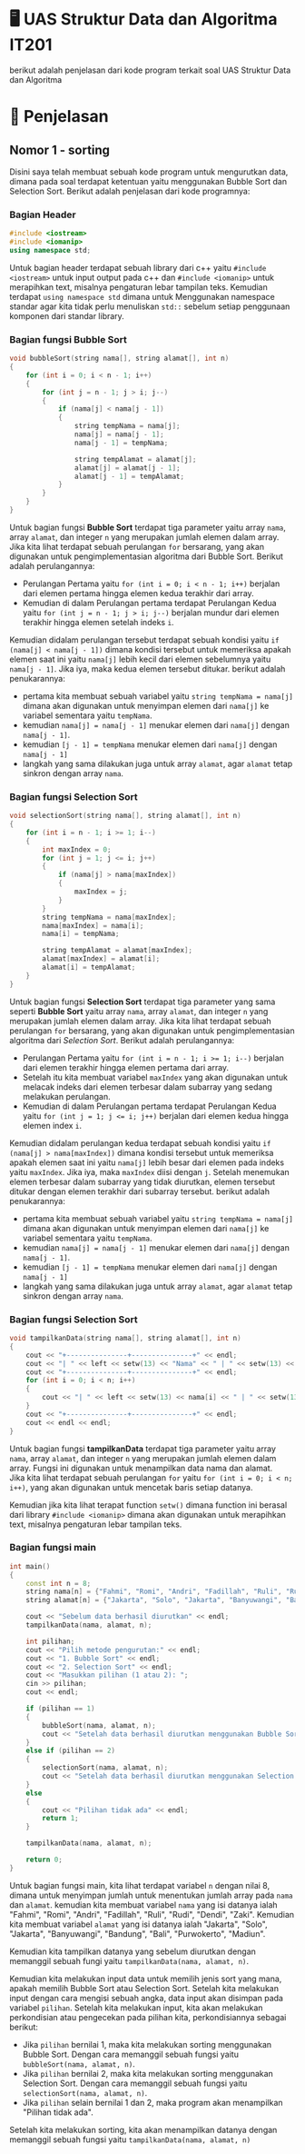 # :desktop_computer: UAS Struktur Data dan Algoritma IT201
berikut adalah penjelasan dari kode program terkait soal UAS Struktur Data dan Algoritma

# :scroll: Penjelasan

## Nomor 1 - sorting
Disini saya telah membuat sebuah kode program untuk mengurutkan data, dimana pada soal terdapat ketentuan yaitu menggunakan Bubble Sort dan
Selection Sort. Berikut adalah penjelasan dari kode programnya:

### Bagian Header
```c++
#include <iostream>
#include <iomanip>
using namespace std;
```
Untuk bagian header terdapat sebuah library dari c++ yaitu `#include <iostream>` untuk input output pada c++ dan `#include <iomanip>` untuk merapihkan text, misalnya pengaturan lebar tampilan teks.
Kemudian terdapat `using namespace std` dimana untuk Menggunakan namespace standar agar kita tidak perlu menuliskan `std::` sebelum setiap penggunaan komponen dari standar library.


### Bagian fungsi Bubble Sort
```c++
void bubbleSort(string nama[], string alamat[], int n)
{
    for (int i = 0; i < n - 1; i++)
    {
        for (int j = n - 1; j > i; j--)
        {
            if (nama[j] < nama[j - 1])
            {
                string tempNama = nama[j];
                nama[j] = nama[j - 1];
                nama[j - 1] = tempNama;

                string tempAlamat = alamat[j];
                alamat[j] = alamat[j - 1];
                alamat[j - 1] = tempAlamat;
            }
        }
    }
}
```
Untuk bagian fungsi **Bubble Sort** terdapat tiga parameter yaitu array `nama`, array `alamat`, dan integer `n` yang merupakan jumlah elemen dalam array. 
Jika kita lihat terdapat sebuah perulangan `for` bersarang, yang akan digunakan untuk pengimplementasian algoritma dari Bubble Sort. Berikut adalah perulangannya:
- Perulangan Pertama yaitu `for (int i = 0; i < n - 1; i++)` berjalan dari elemen pertama hingga elemen kedua terakhir dari array.
- Kemudian di dalam Perulangan pertama terdapat Perulangan Kedua yaitu `for (int j = n - 1; j > i; j--)` berjalan mundur dari elemen terakhir hingga elemen setelah indeks `i`.

Kemudian didalam perulangan tersebut terdapat sebuah kondisi yaitu `if (nama[j] < nama[j - 1])` dimana kondisi tersebut untuk memeriksa apakah elemen saat ini yaitu `nama[j]` lebih kecil dari elemen sebelumnya yaitu `nama[j - 1]`. Jika iya, maka kedua elemen tersebut ditukar. berikut adalah penukarannya:
- pertama kita membuat sebuah variabel yaitu `string tempNama = nama[j]` dimana akan digunakan untuk menyimpan elemen dari `nama[j]` ke variabel sementara yaitu `tempNama`.
- kemudian `nama[j] = nama[j - 1]` menukar elemen dari `nama[j]` dengan `nama[j - 1]`.
- kemudian `[j - 1] = tempNama` menukar elemen dari `nama[j]` dengan `nama[j - 1]`
- langkah yang sama dilakukan juga untuk array `alamat`, agar `alamat` tetap sinkron dengan array `nama`.


### Bagian fungsi Selection Sort
```c++
void selectionSort(string nama[], string alamat[], int n)
{
    for (int i = n - 1; i >= 1; i--)
    {
        int maxIndex = 0;
        for (int j = 1; j <= i; j++)
        {
            if (nama[j] > nama[maxIndex])
            {
                maxIndex = j;
            }
        }
        string tempNama = nama[maxIndex];
        nama[maxIndex] = nama[i];
        nama[i] = tempNama;

        string tempAlamat = alamat[maxIndex];
        alamat[maxIndex] = alamat[i];
        alamat[i] = tempAlamat;
    }
}
```
Untuk bagian fungsi **Selection Sort** terdapat tiga parameter yang sama seperti **Bubble Sort** yaitu array `nama`, array `alamat`, dan integer `n` yang merupakan jumlah elemen dalam array. 
Jika kita lihat terdapat sebuah perulangan `for` bersarang, yang akan digunakan untuk pengimplementasian algoritma dari *Selection Sort*. Berikut adalah perulangannya:
- Perulangan Pertama yaitu `for (int i = n - 1; i >= 1; i--)` berjalan dari elemen terakhir hingga elemen pertama dari array.
- Setelah itu kita membuat variabel `maxIndex` yang akan digunakan untuk melacak indeks dari elemen terbesar dalam subarray yang sedang melakukan perulangan.
- Kemudian di dalam Perulangan pertama terdapat Perulangan Kedua yaitu `for (int j = 1; j <= i; j++)` berjalan dari elemen kedua hingga elemen index `i`.

Kemudian didalam perulangan kedua terdapat sebuah kondisi yaitu `if (nama[j] > nama[maxIndex])` dimana kondisi tersebut untuk memeriksa apakah elemen saat ini yaitu `nama[j]` lebih besar dari elemen pada indeks yaitu `maxIndex`. Jika iya, maka `maxIndex` diisi dengan `j`. Setelah menemukan elemen terbesar dalam subarray yang tidak diurutkan, elemen tersebut ditukar dengan elemen terakhir dari subarray tersebut. berikut adalah penukarannya:
- pertama kita membuat sebuah variabel yaitu `string tempNama = nama[j]` dimana akan digunakan untuk menyimpan elemen dari `nama[j]` ke variabel sementara yaitu `tempNama`.
- kemudian `nama[j] = nama[j - 1]` menukar elemen dari `nama[j]` dengan `nama[j - 1]`.
- kemudian `[j - 1] = tempNama` menukar elemen dari `nama[j]` dengan `nama[j - 1]`
- langkah yang sama dilakukan juga untuk array `alamat`, agar `alamat` tetap sinkron dengan array `nama`.


### Bagian fungsi Selection Sort
```c++
void tampilkanData(string nama[], string alamat[], int n)
{
    cout << "+---------------+---------------+" << endl;
    cout << "| " << left << setw(13) << "Nama" << " | " << setw(13) << "Alamat" << " |" << endl;
    cout << "+---------------+---------------+" << endl;
    for (int i = 0; i < n; i++)
    {
        cout << "| " << left << setw(13) << nama[i] << " | " << setw(13) << alamat[i] << " |" << endl;
    }
    cout << "+---------------+---------------+" << endl;
    cout << endl << endl;
}
```
Untuk bagian fungsi **tampilkanData** terdapat tiga parameter yaitu array `nama`, array `alamat`, dan integer `n` yang merupakan jumlah elemen dalam array. Fungsi ini digunakan untuk menampilkan data nama dan alamat.\
Jika kita lihat terdapat sebuah perulangan `for` yaitu `for (int i = 0; i < n; i++)`, yang akan digunakan untuk mencetak baris setiap datanya.

Kemudian jika kita lihat terapat function `setw()` dimana function ini berasal dari library `#include <iomanip>` dimana akan digunakan untuk merapihkan text, misalnya pengaturan lebar tampilan teks.

### Bagian fungsi main
```c++
int main()
{
    const int n = 8;
    string nama[n] = {"Fahmi", "Romi", "Andri", "Fadillah", "Ruli", "Rudi", "Dendi", "Zaki"};
    string alamat[n] = {"Jakarta", "Solo", "Jakarta", "Banyuwangi", "Bandung", "Bali", "Purwokerto", "Madiun"};

    cout << "Sebelum data berhasil diurutkan" << endl;
    tampilkanData(nama, alamat, n);

    int pilihan;
    cout << "Pilih metode pengurutan:" << endl;
    cout << "1. Bubble Sort" << endl;
    cout << "2. Selection Sort" << endl;
    cout << "Masukkan pilihan (1 atau 2): ";
    cin >> pilihan;
    cout << endl;

    if (pilihan == 1)
    {
        bubbleSort(nama, alamat, n);
        cout << "Setelah data berhasil diurutkan menggunakan Bubble Sort" << endl;
    }
    else if (pilihan == 2)
    {
        selectionSort(nama, alamat, n);
        cout << "Setelah data berhasil diurutkan menggunakan Selection Sort" << endl;
    }
    else
    {
        cout << "Pilihan tidak ada" << endl;
        return 1;
    }

    tampilkanData(nama, alamat, n);

    return 0;
}
```
Untuk bagian fungsi main, kita lihat terdapat variabel `n` dengan nilai 8, dimana untuk menyimpan jumlah untuk menentukan jumlah array pada `nama` dan `alamat`. 
kemudian kita membuat variabel `nama` yang isi datanya ialah "Fahmi", "Romi", "Andri", "Fadillah", "Ruli", "Rudi", "Dendi", "Zaki".
Kemudian kita membuat variabel `alamat` yang isi datanya ialah "Jakarta", "Solo", "Jakarta", "Banyuwangi", "Bandung", "Bali", "Purwokerto", "Madiun".

Kemudian kita tampilkan datanya yang sebelum diurutkan dengan memanggil sebuah fungi yaitu `tampilkanData(nama, alamat, n)`. 

Kemudian kita melakukan input data untuk memilih jenis sort yang mana, apakah memilih Bubble Sort atau Selection Sort. Setelah kita melakukan input dengan cara mengisi sebuah angka, data input akan disimpan pada variabel `pilihan`.
Setelah kita melakukan input, kita akan melakukan perkondisian atau pengecekan pada pilihan kita, perkondisiannya sebagai berikut:
- Jika `pilihan` bernilai 1, maka kita melakukan sorting menggunakan Bubble Sort. Dengan cara memanggil sebuah fungsi yaitu `bubbleSort(nama, alamat, n)`.
- Jika `pilihan` bernilai 2, maka kita melakukan sorting menggunakan Selection Sort. Dengan cara memanggil sebuah fungsi yaitu `selectionSort(nama, alamat, n)`.
- Jika `pilihan` selain bernilai 1 dan 2, maka program akan menampilkan "Pilihan tidak ada".

Setelah kita melakukan sorting, kita akan menampilkan datanya dengan memanggil sebuah fungsi yaitu `tampilkanData(nama, alamat, n)`



